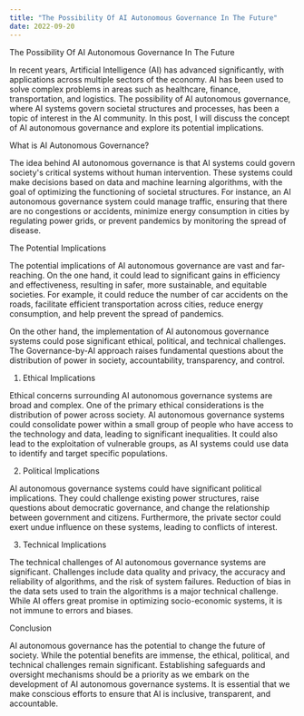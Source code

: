 ```yaml
---
title: "The Possibility Of AI Autonomous Governance In The Future"
date: 2022-09-20
---
```





The Possibility Of AI Autonomous Governance In The Future

In recent years, Artificial Intelligence (AI) has advanced significantly, with applications across multiple sectors of the economy. AI has been used to solve complex problems in areas such as healthcare, finance, transportation, and logistics. The possibility of AI autonomous governance, where AI systems govern societal structures and processes, has been a topic of interest in the AI community. In this post, I will discuss the concept of AI autonomous governance and explore its potential implications.

What is AI Autonomous Governance?

The idea behind AI autonomous governance is that AI systems could govern society's critical systems without human intervention. These systems could make decisions based on data and machine learning algorithms, with the goal of optimizing the functioning of societal structures. For instance, an AI autonomous governance system could manage traffic, ensuring that there are no congestions or accidents, minimize energy consumption in cities by regulating power grids, or prevent pandemics by monitoring the spread of disease.

The Potential Implications

The potential implications of AI autonomous governance are vast and far-reaching. On the one hand, it could lead to significant gains in efficiency and effectiveness, resulting in safer, more sustainable, and equitable societies. For example, it could reduce the number of car accidents on the roads, facilitate efficient transportation across cities, reduce energy consumption, and help prevent the spread of pandemics.

On the other hand, the implementation of AI autonomous governance systems could pose significant ethical, political, and technical challenges. The Governance-by-AI approach raises fundamental questions about the distribution of power in society, accountability, transparency, and control.

1. Ethical Implications

Ethical concerns surrounding AI autonomous governance systems are broad and complex. One of the primary ethical considerations is the distribution of power across society. AI autonomous governance systems could consolidate power within a small group of people who have access to the technology and data, leading to significant inequalities. It could also lead to the exploitation of vulnerable groups, as AI systems could use data to identify and target specific populations.

2. Political Implications

AI autonomous governance systems could have significant political implications. They could challenge existing power structures, raise questions about democratic governance, and change the relationship between government and citizens. Furthermore, the private sector could exert undue influence on these systems, leading to conflicts of interest.

3. Technical Implications

The technical challenges of AI autonomous governance systems are significant. Challenges include data quality and privacy, the accuracy and reliability of algorithms, and the risk of system failures. Reduction of bias in the data sets used to train the algorithms is a major technical challenge. While AI offers great promise in optimizing socio-economic systems, it is not immune to errors and biases.

Conclusion

AI autonomous governance has the potential to change the future of society. While the potential benefits are immense, the ethical, political, and technical challenges remain significant. Establishing safeguards and oversight mechanisms should be a priority as we embark on the development of AI autonomous governance systems. It is essential that we make conscious efforts to ensure that AI is inclusive, transparent, and accountable.